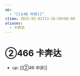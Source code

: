 ```yaml
---
up:
  - "[[②46 中非]]"
ctime: 2025-03-01T13:16:59+08:00
aliases:
  - 卡奔达
---
```


# ②466 卡奔达

- up: [[②46 中非]]

